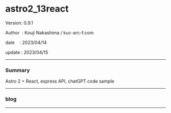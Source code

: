﻿# astro2_13react

 Version: 0.9.1

 Author  : Kouji Nakashima / kuc-arc-f.com

 date    : 2023/04/14  

 update  : 2023/04/15

***
### Summary

Astro 2 + React, express API,  chatGPT code sample

***
### blog


***

